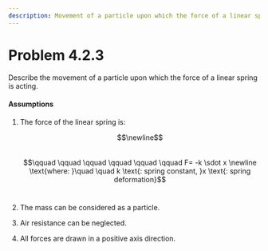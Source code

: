 ```yaml
---
description: Movement of a particle upon which the force of a linear spring is acting.
---
```


# Problem 4.2.3

Describe the movement of a particle upon which the force of a linear spring is acting.

#### Assumptions

1.  The force of the linear spring is:

    &#x20;$$\newline$$​$$\qquad  \qquad \qquad \qquad \qquad \qquad F= -k \sdot x \newline \text{where: }\quad \quad k \text{: spring constant, }x \text{: spring deformation}$$​
2. The mass can be considered as a particle.&#x20;
3. Air resistance can be neglected.&#x20;
4. All forces are drawn in a positive axis direction.
